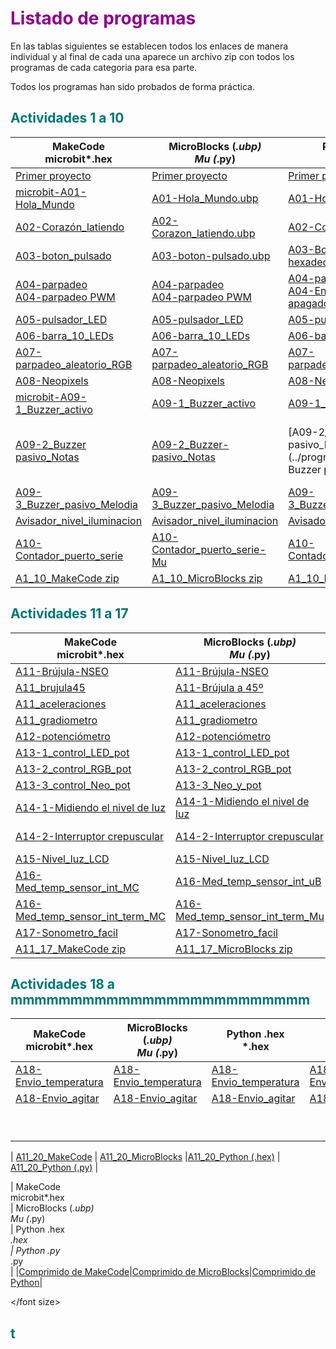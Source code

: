 # <FONT COLOR=#8B008B>Listado de programas</font>

En las tablas siguientes se establecen todos los enlaces de manera individual y al final de cada una aparece un archivo zip con todos los programas de cada categoria para esa parte.

Todos los programas han sido probados de forma práctica.

## <FONT COLOR=#007575>**Actividades 1 a 10**</font>

<center>

| MakeCode<br>microbit*.hex</br> | MicroBlocks (*.ubp)<br>Mu (*.py)</br>  | Python .hex<br>*.hex<br> |  Python .py<br>*.py</br> |
|---|---|---|---|
|[Primer proyecto](../programas/makecode/Primer-proyecto.hex)|[Primer proyecto](../programas/ublocks/Primer-proyecto.ubp) |[Primer proyecto](../programas/upy/Primer_proyecto.hex)|[Primer proyecto](../programas/upy/Primer_proyecto-main.py) |
|[microbit-A01-Hola_Mundo](../programas/makecode/microbit-A01-Hola_Mundo.hex) | [A01-Hola_Mundo.ubp](../programas/ublocks/A01-Hola_Mundo.ubp) |[A01-Hola_Mundo-main](../programas/upy/A01-Hola_Mundo-main.hex) | [A01-Hola_Mundo-main](../programas/upy/A01-Hola_Mundo-main.py)|
|[A02-Corazón_latiendo](../programas/makecode/microbit-A02-Corazón_latiendo.hex) |[A02-Corazon_latiendo.ubp](../programas/ublocks/A02-Corazon_latiendo.ubp) |[A02-Corazon_latiendo](../programas/upy/A02-Corazon_latiendo.hex) |[A02-Corazon_latiendo](../programas/upy/A02-Corazon_latiendo-main.py) |
|[A03-boton_pulsado](../programas/makecode/microbit-A03-boton_pulsado.hex) | [A03-boton-pulsado.ubp](../programas/ublocks/A03-boton_pulsado.ubp)|[A03-Boton_pulsado en hexadecimal](../programas/upy/A03-Boton_pulsado.hex) | [A03-Boton_pulsado en Python](../programas/upy/A03-Boton_pulsado-main.py)|
|[A04-parpadeo](../programas/makecode/microbit-A04-parpadeo.hex)<br>[A04-parpadeo PWM](../programas/makecode/microbit-A04-parpadeo_PWM.hex)</br> |[A04-parpadeo](../programas/ublocks/A04-parpadeo.ubp)<br>[A04-parpadeo PWM](../programas/ublocks/A04-parpadeo_PWM.ubp)</br> |[A04-parpadeo .hex](../programas/upy/A04-parpadeo.hex)<br>[A04-Encendido y apagado por PWM .hex](../programas/upy/A04-Encendio_apagado_PWM.hex)</br> |[A04-parpadeo .py](../programas/upy/A04-parpadeo-main.py)<br>[A04-Encendido y apagado por PWM .py](../programas/upy/A04-Encendio_apagado_PWM-main.py)</br> |
|[A05-pulsador_LED](../programas/makecode/microbit-A05-pulsador_LED.hex) |[A05-pulsador_LED](../programas/ublocks/A05-pulsador_LED.ubp) |[A05-pulsador_LED](../programas/upy/A05-pulsador_LED.hex) |[A05-pulsador_LED](../programas/upy/A05-pulsador_LED-main.py) |
|[A06-barra_10_LEDs](../programas/makecode/microbit-A06-barra_10_LEDs.hex) |[A06-barra_10_LEDs](../programas/ublocks/A06-barra_10_LEDs.ubp) |[A06-barra_10_LEDs](../programas/upy/A06-barra_10_LEDs.hex) |[A06-barra_10_LEDs](../programas/upy/A06-barra_10_LEDs-main.py) |
|[A07-parpadeo_aleatorio_RGB](../programas/makecode/microbit-A07-parpadeo_aleatorio_RGB.hex) |[A07-parpadeo_aleatorio_RGB](../programas/ublocks/A07-parpadeo_aleatorio_RGB.ubp) |[A07-parpadeo_aleatorio_RGB](../programas/upy/A07-parpadeo_aleatorio_RGB.hex) |[A07-parpadeo_aleatorio_RGB](../programas/upy/A07-parpadeo_aleatorio_RGB-main.py) |
|[A08-Neopixels](../programas/makecode/microbit-A08-Neopixels.hex) |[A08-Neopixels](../programas/ublocks/A08-Neopixels.ubp) | [A08-Neopixels_python](../programas/upy/A08-Neopixels_python.hex) |[A08-Neopixels_python](../programas/upy/A08-Neopixels_python-main.py) |
|[microbit-A09-1_Buzzer_activo](../programas/makecode/microbit-A09-1_Buzzer_activo.hex) |[A09-1_Buzzer_activo](../programas/ublocks/A09-1_Buzzer_activo.ubp) |[A09-1_Buzzer_activo](../programas/upy/A09-1_Buzzer_activo.hex) |[A09-1_Buzzer_activo](../programas/upy/A09-1_Buzzer_activo-main.py) |
|[A09-2_Buzzer pasivo_Notas](../programas/makecode/microbit-A09-2_Buzzer-pasivo_Notas.hex) |[A09-2_Buzzer-pasivo_Notas](../programas/ublocks/A09-2_Buzzer-pasivo_Notas.ubp) |[A09-2_Buzzer-pasivo_Notas](../programas/upy/A09-2. Buzzer pasivo. Notas.hex) |[A09-2_Buzzer-pasivo_Notas](../programas/upy/A09-2. Buzzer pasivo. Notas-main.py) |
|[A09-3_Buzzer_pasivo_Melodia](../programas/makecode/microbit-A09-3_Buzzer_pasivo_Melodia.hex) |[A09-3_Buzzer_pasivo_Melodia](../programas/ublocks/A09-3_Buzzer_pasivo_Melodia.ubp) |[A09-3_Buzzer_pasivo_Melodia](../programas/upy/A09-3_Buzzer_pasivo_Melodia.hex) |[A09-3_Buzzer_pasivo_Melodia](../programas/upy/A09-3_Buzzer_pasivo_Melodia-main.py) |
|[Avisador_nivel_iluminacion](../programas/makecode/microbit-A09-4_Avisador_nivel_iluminacion.hex) |[Avisador_nivel_iluminacion](../programas/ublocks/A09-4_Avisador_nivel_iluminacion.ubp) |[Avisador_nivel_iluminacion](../programas/upy/A09-4_Avisador_nivel_iluminacion.hex) |[Avisador_nivel_iluminacion](../programas/upy/A09-4_Avisador_nivel_iluminacion-main.py) |
|[A10-Contador_puerto_serie](../programas/makecode/microbit-A10-Contador_puerto_serie.hex) |[A10-Contador_puerto_serie-Mu](../programas/ublocks/A10-Contador_puerto_serie.py) |[A10-Contador_puerto_serie](../programas/upy/A10-Contador_puerto_serie.hex) |[A10-Contador_puerto_serie](../programas/upy/A10-Contador_puerto_serie-main.py) |
| [A1_10_MakeCode zip](../programas/makecode/A1_10_MC.zip) | [A1_10_MicroBlocks zip](../programas/ublocks/A1_10_uB.zip) |[A1_10_Python (.hex) zip](../programas/upy/A1_10_uP_hex.zip) | [A1_10_Python (.py) zip](../programas/upy/A1_10_uP_py.zip) |

</center>

## <FONT COLOR=#007575>**Actividades 11 a 17**</font>

<center>

| MakeCode<br>microbit*.hex</br> | MicroBlocks (*.ubp)<br>Mu (*.py)</br>  | Python .hex<br>*.hex<br> |  Python .py<br>*.py</br> |
|---|---|---|---|
|[A11-Brújula-NSEO](../programas/makecode/microbit-A11-Brújula-NSEO.hex) |[A11-Brújula-NSEO](../programas/ublocks/A11-Brujula-NSEO_Mu.py) |[A11-Brújula-NSEO](../programas/upy/A11-Brujula-NSEO.hex) |[A11-Brújula-NSEO](../programas/upy/A11-Brujula-NSEO-main.py) |
|[A11_brujula45](../programas/makecode/microbit-A11_brujula45_MC.hex) |[A11-Brújula a 45º](../programas/ublocks/A11-Brujula45_Mu.py) |[A11-Brújula a 45º](../programas/upy/A11-Brujula45.hex) |[A11-Brújula a 45º](../programas/upy/A11-Brujula45-main.py) |
|[A11_aceleraciones](../programas/makecode/microbit-A11_aceleraciones_MC.hex) |[A11_aceleraciones](../programas/ublocks/A11_aceleraciones_uB.ubp) | --- |[A11_aceleraciones](../programas/upy/A11_aceleraciones_Mu.py) |
|[A11_gradiometro](../programas/makecode/microbit-A11_gradiometro_MC.hex) |[A11_gradiometro](../programas/ublocks/A11_gradiometro.ubp) |[A11-A11_gradiometro](../programas/upy/A11_gradiometro_uP.hex) | [A11-A11_gradiometro](../programas/upy/A11_gradiometro_uP-main.py) |
|[A12-potenciómetro](../programas/makecode/microbit-A12-Entrada_analogica_potenciometro.hex) |[A12-potenciómetro](../programas/ublocks/A12-Entrada_analogica_potenciometro.ubp) |[A12-potenciómetro](../programas/upy/A12-Entrada_analogica_potenciometro.hex) | [A12-potenciómetro](../programas/upy/A12-Entrada_analogica_potenciometro-main.py) |
|[A13-1_control_LED_pot](../programas/makecode/microbit-A13-1_control_LED_potenciometro.hex) |[A13-1_control_LED_pot](../programas/ublocks/A13-1_control_LED_potenciometro.ubp) |[A13-1_control_LED_pot](../programas/upy/A13-1_control_LED_pot.hex) | [A13-1_control_LED_pot](../programas/upy/A13-1_control_LED_pot-main.py)|
|[A13-2_control_RGB_pot](../programas/makecode/microbit-A13-2_control_RGB_pot.hex) |[A13-2_control_RGB_pot](../programas/ublocks/A13-1_control_RGB_pot.ubp) |[A13-2_control_RGB_pot](../programas/upy/A13-2_control_RGB_pot.hex) |[A13-2_control_RGB_pot](../programas/upy/A13-2_control_RGB_pot-main.py) |
|[A13-3_control_Neo_pot](../programas/makecode/microbit-A13-3_control_Neopixel_potenciometro.hex) |[A13-3_Neo_y_pot](../programas/ublocks/A13-3_control_Neopixel_potenciometro.ubp) |[A13-3_control_Neo_pot](../programas/upy/A13-3_control_Neopixel_pot.hex) |[A13-3_control_Neo_pot](../programas/upy/A13-3_control_Neopixel_pot-main.py) |
|[A14-1-Midiendo el nivel de luz](../programas/makecode/microbit-A14-1-Midiendo_nivel_luz.hex) |[A14-1-Midiendo el nivel de luz](../programas/ublocks/A14-1-Midiendo_nivel_luz.ubp) |[A14-1-Midiendo el nivel de luz](../programas/upy/A14-1-Midiendo_nivel_luz.hex) |[A14-1-Midiendo el nivel de luz](../programas/upy/A14-1-Midiendo_nivel_luz-main.py) |
|[A14-2-Interruptor crepuscular](../programas/makecode/microbit-A14-2-int_crep.hex) |[A14-2-Interruptor crepuscular](../programas/ublocks/A14-2-int_crep.ubp) |[A14-2-Interruptor crepuscular](../programas/upy/A14-2-int_crep.hex) |[A14-2-Interruptor crepuscular](../programas/upy/A14-2-int_crep-main.py) |
|[A15-Nivel_luz_LCD](../programas/makecode/microbit-A15-Nivel_luz_LCD.hex) |[A15-Nivel_luz_LCD](../programas/ublocks/A15-Nivel_luz_LCD.ubp) | [A15-Nivel de luz con LCD](../programas/upy/A15-Nivel_luz_LCD.hex) |[A15-Nivel de luz con LCD](../programas/upy/A15-Nivel_luz_LCD-main.py) |
|[A16-Med_temp_sensor_int_MC](../programas/makecode/microbit-A16-Med_temp_sensor_int.hex) |[A16-Med_temp_sensor_int_uB](../programas/ublocks/A16-Med_temp_sensor_int.ubp) |[A16-Med_temp_sensor_int_uP](../programas/upy/A16-Med_temp_sensor_int.hex) |[A16-Med_temp_sensor_int_uP](../programas/upy/A16-Med_temp_sensor_int-main.py) |
|[A16-Med_temp_sensor_int_term_MC](../programas/makecode/microbit-A16-Med_temp_sensor_int_term_MC.hex) |[A16-Med_temp_sensor_int_term_Mu](../programas/ublocks/A16-Med_temp_sensor_int_Mu.py) |[A16-Med_temp_sensor_int_term_uP](../programas/upy/A16-Med_temp_sensor_int_term.hex) |[A16-Med_temp_sensor_int_term_uP](../programas/upy/A16-Med_temp_sensor_int_term-main.py) |
|[A17-Sonometro_facil](../programas/makecode/microbit-Sonometro_facil.hex) | [A17-Sonometro_facil](../programas/ublocks/A17_P_uB.ubp)|[A17-Sencillisimo sonómetro](../programas/upy/Sonometro_facil.hex) |[A17-Sencillisimo sonómetro](../programas/upy/Sonometro_facil-main.py) |
| [A11_17_MakeCode zip](../programas/makecode/A11_17_MC.zip) | [A11_17_MicroBlocks zip](../programas/ublocks/A11_17_uB.zip) |[A11_11_Python (.hex) zip](../programas/upy/A11_17_uP_hex.zip) | [A11_17_Python (.py) zip](../programas/upy/A11_17_uP_py.zip) |

</center>

## <FONT COLOR=#007575>**Actividades 18 a mmmmmmmmmmmmmmmmmmmmmmmmm**</font>

| MakeCode<br>microbit*.hex</br> | MicroBlocks (*.ubp)<br>Mu (*.py)</br>  | Python .hex<br>*.hex<br> |  Python .py<br>*.py</br> |
|---|---|---|---|
|[A18-Envio_temperatura](../programas/makecode/microbit-A18-Envio_temperatura.hex) |[A18-Envio_temperatura](../programas/ublocks/A18-Envio_temperatura.ubp) | [A18-Envio_temperatura](../programas/upy/A18-Envio_temperatura.hex)|[A18-Envio_temperatura](../programas/upy/A18-Envio_temperatura-main.py) |
|[A18-Envio_agitar](../programas/makecode/microbit-A18-Envio_agitar.hex) |[A18-Envio_agitar](../programas/ublocks/A18-Envio_Agitar.ubp) | [A18-Envio_agitar](../programas/upy/A18-Envio_agitar.hex)|[A18-Envio_agitar](../programas/upy/A18-Envio_agitar-main.py) |
| | | | |
| | | | |
| | | | |
| | | | |
| | | | |
| | | | |
| | | | |
| | | | |
| | | | |



| [A11_20_MakeCode](../programas/makecode/A11_20_MC.zip) | [A11_20_MicroBlocks](../programas/ublocks/A11_20_uB.zip) |[A11_20_Python (.hex)](../programas/upy/A11_20_uP_hex.zip) | [A11_20_Python (.py)](../programas/upy/A11_20_uP_py.zip) |

</center>


| MakeCode<br>microbit*.hex</br> | MicroBlocks (*.ubp)<br>Mu (*.py)</br>  | Python .hex<br>*.hex<br> |  Python .py<br>*.py</br> |
|[Comprimido de MakeCode]()|[Comprimido de MicroBlocks]()|[Comprimido de Python]()|

</center>

</font size>

## <FONT COLOR=#007575>**t**</font>
